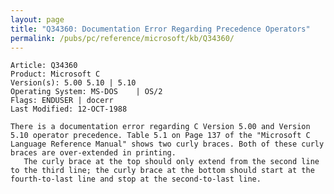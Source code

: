 ```yaml
---
layout: page
title: "Q34360: Documentation Error Regarding Precedence Operators"
permalink: /pubs/pc/reference/microsoft/kb/Q34360/
---
```


	Article: Q34360
	Product: Microsoft C
	Version(s): 5.00 5.10 | 5.10
	Operating System: MS-DOS    | OS/2
	Flags: ENDUSER | docerr
	Last Modified: 12-OCT-1988
	
	There is a documentation error regarding C Version 5.00 and Version
	5.10 operator precedence. Table 5.1 on Page 137 of the "Microsoft C
	Language Reference Manual" shows two curly braces. Both of these curly
	braces are over-extended in printing.
	   The curly brace at the top should only extend from the second line
	to the third line; the curly brace at the bottom should start at the
	fourth-to-last line and stop at the second-to-last line.
